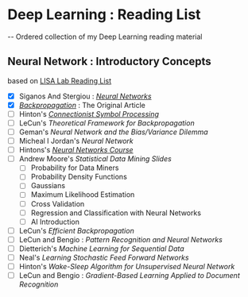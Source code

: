 # Deep Learning : Reading List
--
Ordered collection of my Deep Learning reading material


## Neural Network : Introductory Concepts

based on [LISA Lab Reading List](http://www.iro.umontreal.ca/~lisa/twiki/bin/view.cgi/Public/NeuralNetsIntroductoryMaterial)

- [x] Siganos And Stergiou : [*Neural Networks*](https://raw.githubusercontent.com/suriyadeepan/deeplearning/master/doc/01_ConceptsInNN/01_SiganosAndStergious_NN.pdf)
- [x] *[Backpropagation](https://raw.githubusercontent.com/suriyadeepan/deeplearning/master/doc/01_ConceptsInNN/02_BP-original.pdf)* : The Original Article
- [ ] Hinton's [*Connectionist Symbol Processing*](https://github.com/suriyadeepan/deeplearning/raw/master/doc/01_ConceptsInNN/03_ConnectionistSymbolProcessing.pdf)
- [ ] LeCun's *Theoretical Framework for Backpropagation*
- [ ] Geman's *Neural Network and the Bias/Variance Dilemma*
- [ ] Micheal I Jordan's *Neural Network*
- [ ] Hintons's [*Neural Networks Course*](http://www.cs.toronto.edu/~hinton/csc2535/lectures.html)
- [ ] Andrew Moore's *Statistical Data Mining Slides*
	- [ ] Probability for Data Miners
	- [ ] Probability Density Functions
	- [ ] Gaussians
	- [ ] Maximum Likelihood Estimation
	- [ ] Cross Validation
	- [ ] Regression and Classification with Neural Networks
	- [ ] AI Introduction
- [ ] LeCun's *Efficient Backpropagation*
- [ ] LeCun and Bengio : *Pattern Recognition and Neural Networks*
- [ ] Dietterich's *Machine Learning for Sequential Data*
- [ ] Neal's *Learning Stochastic Feed Forward Networks*
- [ ] Hinton's *Wake-Sleep Algorithm for Unsupervised Neural Network*
- [ ] LeCun and Bengio : *Gradient-Based Learning Applied to Document Recognition*
